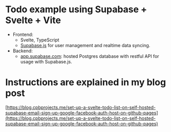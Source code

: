 # Todo example using Supabase + Svelte + Vite

- Frontend:
  - Svelte, TypeScript
  - [Supabase.js](https://supabase.com/docs/library/getting-started) for user management and realtime data syncing.
- Backend:
  - [app.supabase.com](https://app.supabase.com/): hosted Postgres database with restful API for usage with Supabase.js.

# Instructions are explained in my blog post

[https://blog.cpbprojects.me/set-up-a-svelte-todo-list-on-self-hosted-supabase-email-sign-up-google-facebook-auth-host-on-github-pages](https://blog.cpbprojects.me/set-up-a-svelte-todo-list-on-self-hosted-supabase-email-sign-up-google-facebook-auth-host-on-github-pages)

